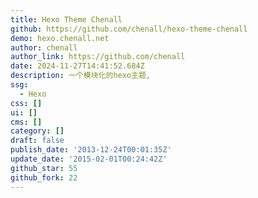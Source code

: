 ```yaml
---
title: Hexo Theme Chenall
github: https://github.com/chenall/hexo-theme-chenall
demo: hexo.chenall.net
author: chenall
author_link: https://github.com/chenall
date: 2024-11-27T14:41:52.684Z
description: 一个模块化的hexo主题,
ssg:
  - Hexo
css: []
ui: []
cms: []
category: []
draft: false
publish_date: '2013-12-24T00:01:35Z'
update_date: '2015-02-01T00:24:42Z'
github_star: 55
github_fork: 22
---
```

